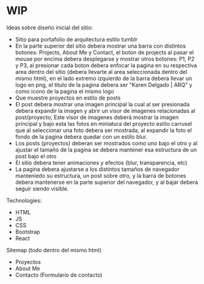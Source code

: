 # WIP

Ideas sobre diseño inicial del sitio:

* Sitio para portafolio de arquitectura estilo tumblr
* En la parte superior del sitio debera mostrar una barra con distintos botones: Projects, About Me y Contact, el boton de projects al pasar el mouse por encima debera desplegarse y mostrar otros botones: P1, P2 y P3, al presionar cada boton debera enfocar la pagina en su respectiva area dentro del sitio (debera llevarte al area seleccionada dentro del mismo html), en el lado extremo izquierdo de la barra debera llevar un logo en png, el titulo de la pagina debera ser "Karen Delgado | ARQ" y como icono de la pagina el mismo logo
* Que muestre proyectos en estilo de posts
* El post debera mostrar una imagen principal la cual al ser presionada debera expandir la imagen y abrir un visor de imagenes relacionadas al post/proyecto; Este visor de imagenes deberá mostrar la imagen principal y bajo esta las fotos en miniatura del proyecto estilo carrusel que al seleccionar una foto debera ser mostrada, al expandir la foto el fondo de la pagina debera quedar con un estilo blur.
* Los posts (proyectos) deberan ser mostrados como uno bajo el otro y al ajustar el tamaño de la pagina se debera mantener esa estructura de un post bajo el otro
* El sitio debera tener animaciones y efectos (blur, transparencia, etc)
* La pagina debera ajustarse a los distintos tamaños de navegador manteniedo su estructura, un post sobre otro, y la barra de botones debera mantenerse en la parte superior del navegador, y al bajar debera seguir siendo visible.

Technologies:

* HTML
* JS
* CSS
* Bootstrap
* React

Sitemap (todo dentro del mismo html)

* Proyectos
* About Me
* Contacto (Formulario de contacto)

